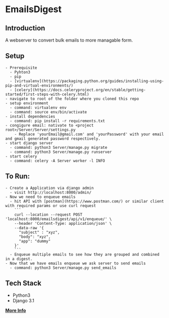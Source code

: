 # EmailsDigest
## Introduction
   A webserver to convert bulk emails to more managable form. 

## Setup
    - Prerequisite
      - Pyhton3
      - pip
      - [virtualenv](https://packaging.python.org/guides/installing-using-pip-and-virtual-environments/)
      - [celery](https://docs.celeryproject.org/en/stable/getting-started/first-steps-with-celery.html)
    - navigate to root of the folder where you cloned this repo
    - setup environment
      - command: virtualenv env
      - command: source env/bin/activate
    - install dependencies
      - command: pip install -r requirements.txt
    - congigure email: nativate to <project root>/Server/Server/settings.py
        - Replace 'yourEmail@gmail.com' and 'yourPassword' with your email and gmail generated password respectively.
    - start django server
      - command: python3 Server/manage.py migrate
      - command: python3 Server/manage.py runserver
    - start celery
      - command: celery -A Server worker -l INFO

## To Run:
    - Create a Application via django admin
      - visit http://localhost:8000/admin/
    - Now we need to enqueue emails
      - hit API with [postman](https://www.postman.com/) or similar client with required params or use curl request
        ```
        curl --location --request POST 'localhost:8000/emailsdigest/api/v1/enqueue/' \
        --header 'Content-Type: application/json' \
        --data-raw '{
          "subject" : "xyz",
          "body": "xyz",
          "app": "dummy"
        }'
        ```
      - Enqueue multiple emails to see how they are grouped and combined in a digest.
    - Now that we have emails enqueue we ask server to send emails
      - command: python3 Server/manage.py send_emails

## Tech Stack
- Python3
- Django 3.1

**[More Info](https://utkarsharma2.medium.com/adding-meaning-back-to-alert-emails-db6b44aa24b4)**